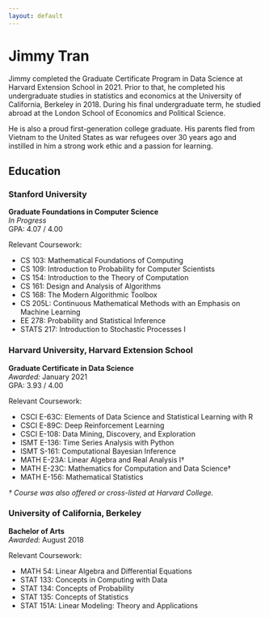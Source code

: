 ```yaml
---
layout: default
---
```



# Jimmy Tran

Jimmy completed the Graduate Certificate Program in Data Science at Harvard Extension School in 2021. Prior to that, he completed his undergraduate studies in statistics and economics at the University of California, Berkeley in 2018. During his final undergraduate term, he studied abroad at the London School of Economics and Political Science.

He is also a proud first-generation college graduate. His parents fled from Vietnam to the United States as war refugees over 30 years ago and instilled in him a strong work ethic and a passion for learning.

## Education

### Stanford University  
**Graduate Foundations in Computer Science**  
*In Progress*  
GPA: 4.07 / 4.00

Relevant Coursework:
- CS 103: Mathematical Foundations of Computing
- CS 109: Introduction to Probability for Computer Scientists
- CS 154: Introduction to the Theory of Computation
- CS 161: Design and Analysis of Algorithms
- CS 168: The Modern Algorithmic Toolbox
- CS 205L: Continuous Mathematical Methods with an Emphasis on Machine Learning
- EE 278: Probability and Statistical Inference
- STATS 217: Introduction to Stochastic Processes I

### Harvard University, Harvard Extension School  
**Graduate Certificate in Data Science**  
*Awarded:* January 2021  
GPA: 3.93 / 4.00

Relevant Coursework:
- CSCI E-63C: Elements of Data Science and Statistical Learning with R
- CSCI E-89C: Deep Reinforcement Learning
- CSCI E-108: Data Mining, Discovery, and Exploration
- ISMT E-136: Time Series Analysis with Python
- ISMT S-161: Computational Bayesian Inference
- MATH E-23A: Linear Algebra and Real Analysis I†
- MATH E-23C: Mathematics for Computation and Data Science†
- MATH E-156: Mathematical Statistics

*† Course was also offered or cross-listed at Harvard College.*

### University of California, Berkeley  
**Bachelor of Arts**  
*Awarded:* August 2018  

Relevant Coursework:
- MATH 54: Linear Algebra and Differential Equations
- STAT 133: Concepts in Computing with Data
- STAT 134: Concepts of Probability
- STAT 135: Concepts of Statistics
- STAT 151A: Linear Modeling: Theory and Applications
